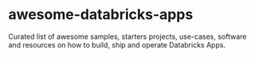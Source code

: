 # awesome-databricks-apps
Curated list of awesome samples, starters projects, use-cases, software and resources on how to build, ship and operate Databricks Apps.
